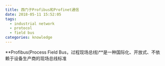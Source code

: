```yaml
---
title: 西门子Profibus和Profinet通信
date: 2018-05-11 15:52:05
tags:
  - industrial network
  - protocol
  - field bus
categories: knowledge
---
```


**Profibus(Process Field Bus，过程现场总线)**是一种国际化、开放式、不依赖于设备生产商的现场总线标准